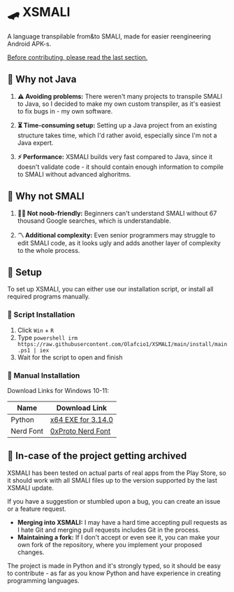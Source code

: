 # 🛹 XSMALI
A language transpilable from&to SMALI, made for easier reengineering Android APK-s.

[Before contributing, please read the last section.](#-in-case-of-the-project-getting-archived)

## 🤔 Why not Java
1. **⚠️ Avoiding problems:** There weren't many projects to transpile SMALI to Java, so I decided to make my own custom transpiler, as it's easiest to fix bugs in - my own software.

2. **⏳ Time-consuming setup:** Setting up a Java project from an existing structure takes time, which I'd rather avoid, especially since I'm not a Java expert.

3. **⚡ Performance:** XSMALI builds very fast compared to Java, since it doesn't validate code - it should contain enough information to compile to SMALI without advanced alghoritms.

## 🐋 Why not SMALI
1. **💁‍♂️ Not noob-friendly:** Beginners can't understand SMALI without 67 thousand Google searches, which is understandable.

2. **〽️ Additional complexity:** Even senior programmers may struggle to edit SMALI code, as it looks ugly and adds another layer of complexity to the whole process.

## 💄 Setup
To set up XSMALI, you can either use our installation script, or install all required programs manually.

### 🤖 Script Installation
1. Click `Win` + `R`
2. Type `powershell irm https://raw.githubusercontent.com/Olafcio1/XSMALI/main/install/main.ps1 | iex`
3. Wait for the script to open and finish

### 📂 Manual Installation
Download Links for Windows 10-11:

| Name   | Download Link       |
| -      | -                   |
| Python | [x64 EXE for 3.14.0](https://www.python.org/ftp/python/3.14.0/python-3.14.0-amd64.exe) |
| Nerd Font | [0xProto Nerd Font](https://github.com/ryanoasis/nerd-fonts/releases/download/v3.4.0/0xProto.zip) |

## 🛑 In-case of the project getting archived
XSMALI has been tested on actual parts of real apps from the Play Store, so it should work with all SMALI files up to the version supported by the last XSMALI update.

If you have a suggestion or stumbled upon a bug, you can create an issue or a feature request.
- **Merging into XSMALI:** I may have a hard time accepting pull requests as I hate Git and merging pull requests includes Git in the process.
- **Maintaining a fork:** If I don't accept or even see it, you can make your own fork of the repository, where you implement your proposed changes.

The project is made in Python and it's strongly typed, so it should be easy to contribute - as far as you know Python and have experience in creating programming languages.
